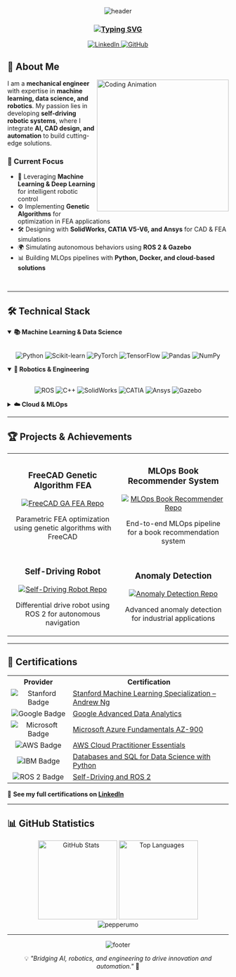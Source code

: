 <!-- Custom banner with modern design -->
<div align="center">
  <img src="https://capsule-render.vercel.app/api?type=waving&color=gradient&height=200&section=header&text=Giuseppe%20Rumore&fontSize=50&fontAlignY=35&animation=fadeIn&fontColor=white" alt="header" />
  
  <h3>
    <a href="https://git.io/typing-svg">
      <img src="https://readme-typing-svg.herokuapp.com?font=Fira+Code&size=24&pause=1500&center=true&vCenter=true&random=false&width=550&lines=Mechanical+Engineer;Machine+Learning+Engineer;Robotics+Specialist;CAD+%26+FEA+Expert" alt="Typing SVG" />
    </a>
  </h3>

  <p>
    <a href="https://www.linkedin.com/in/giuseppe-rumore-b2599961" target="_blank">
      <img src="https://img.shields.io/badge/LinkedIn-0A66C2?style=for-the-badge&logo=linkedin&logoColor=white" alt="LinkedIn" />
    </a>
    <a href="https://github.com/pepperumo" target="_blank">
      <img src="https://img.shields.io/badge/GitHub-181717?style=for-the-badge&logo=github&logoColor=white" alt="GitHub" />
    </a>
  </p>
</div>

## 🚀 About Me

<img align="right" width="300" src="https://media.giphy.com/media/L1R1tvI9svkIWwpVYr/giphy.gif" alt="Coding Animation" />

I am a **mechanical engineer** with expertise in **machine learning, data science, and robotics**. My passion lies in developing **self-driving robotic systems**, where I integrate **AI, CAD design, and automation** to build cutting-edge solutions.

### 🔹 Current Focus

- 🧠 Leveraging **Machine Learning & Deep Learning** for intelligent robotic control  
- ⚙️ Implementing **Genetic Algorithms** for optimization in FEA applications
- 🛠️ Designing with **SolidWorks, CATIA V5-V6, and Ansys** for CAD & FEA simulations  
- 🌍 Simulating autonomous behaviors using **ROS 2 & Gazebo**  
- 📊 Building MLOps pipelines with **Python, Docker, and cloud-based solutions**

<br clear="right"/>

---

## 🛠️ Technical Stack

<details open>
  <summary><b>📚 Machine Learning & Data Science</b></summary>
  <br>
  <p align="center">
    <img src="https://img.shields.io/badge/Python-3776AB?style=for-the-badge&logo=python&logoColor=white" alt="Python" />
    <img src="https://img.shields.io/badge/scikit--learn-F7931E?style=for-the-badge&logo=scikit-learn&logoColor=white" alt="Scikit-learn" />
    <img src="https://img.shields.io/badge/PyTorch-EE4C2C?style=for-the-badge&logo=pytorch&logoColor=white" alt="PyTorch" />
    <img src="https://img.shields.io/badge/TensorFlow-FF6F00?style=for-the-badge&logo=tensorflow&logoColor=white" alt="TensorFlow" />
    <img src="https://img.shields.io/badge/Pandas-150458?style=for-the-badge&logo=pandas&logoColor=white" alt="Pandas" />
    <img src="https://img.shields.io/badge/NumPy-013243?style=for-the-badge&logo=numpy&logoColor=white" alt="NumPy" />
  </p>
</details>

<details open>
  <summary><b>🤖 Robotics & Engineering</b></summary>
  <br>
  <p align="center">
    <img src="https://img.shields.io/badge/ROS-22314E?style=for-the-badge&logo=ros&logoColor=white" alt="ROS" />
    <img src="https://img.shields.io/badge/C++-00599C?style=for-the-badge&logo=cplusplus&logoColor=white" alt="C++" />
    <img src="https://img.shields.io/badge/SolidWorks-FF0000?style=for-the-badge&logo=dassaultsystemes&logoColor=white" alt="SolidWorks" />
    <img src="https://img.shields.io/badge/CATIA-005386?style=for-the-badge&logo=dassaultsystemes&logoColor=white" alt="CATIA" />
    <img src="https://img.shields.io/badge/Ansys-FFB71B?style=for-the-badge&logo=ansys&logoColor=black" alt="Ansys" />
    <img src="https://img.shields.io/badge/Gazebo-00AFF0?style=for-the-badge&logoColor=white" alt="Gazebo" />
  </p>
</details>

<details>
  <summary><b>☁️ Cloud & MLOps</b></summary>
  <br>
  <p align="center">
    <img src="https://img.shields.io/badge/AWS-232F3E?style=for-the-badge&logo=amazon-aws&logoColor=white" alt="AWS" />
    <img src="https://img.shields.io/badge/Azure-0078D4?style=for-the-badge&logo=microsoft-azure&logoColor=white" alt="Azure" />
    <img src="https://img.shields.io/badge/Google_Cloud-4285F4?style=for-the-badge&logo=google-cloud&logoColor=white" alt="GCP" />
    <img src="https://img.shields.io/badge/Docker-2496ED?style=for-the-badge&logo=docker&logoColor=white" alt="Docker" />
    <img src="https://img.shields.io/badge/Linux-FCC624?style=for-the-badge&logo=linux&logoColor=black" alt="Linux" />
    <img src="https://img.shields.io/badge/Git-F05032?style=for-the-badge&logo=git&logoColor=white" alt="Git" />
  </p>
</details>

---

## 🏆 Projects & Achievements

<div align="center">
  <table>
    <tr>
      <td width="50%">
        <h3 align="center">FreeCAD Genetic Algorithm FEA</h3>
        <p align="center">
          <a href="https://github.com/pepperumo/FreeCAD-genetic-algorithm_FEA" target="_blank">
            <img src="https://github-readme-stats.vercel.app/api/pin/?username=pepperumo&repo=FreeCAD-genetic-algorithm_FEA&theme=tokyonight" alt="FreeCAD GA FEA Repo"/>
          </a>
        </p>
        <p align="center">Parametric FEA optimization using genetic algorithms with FreeCAD</p>
      </td>
      <td width="50%">
        <h3 align="center">MLOps Book Recommender System</h3>
        <p align="center">
          <a href="https://github.com/pepperumo/MLOps_book_recommender_system" target="_blank">
            <img src="https://github-readme-stats.vercel.app/api/pin/?username=pepperumo&repo=MLOps_book_recommender_system&theme=tokyonight" alt="MLOps Book Recommender Repo"/>
          </a>
        </p>
        <p align="center">End-to-end MLOps pipeline for a book recommendation system</p>
      </td>
    </tr>
    <tr>
      <td width="50%">
        <h3 align="center">Self-Driving Robot</h3>
        <p align="center">
          <a href="https://github.com/pepperumo/Differential_self_driving_Robot_bumperbot" target="_blank">
            <img src="https://github-readme-stats.vercel.app/api/pin/?username=pepperumo&repo=Differential_self_driving_Robot_bumperbot&theme=tokyonight" alt="Self-Driving Robot Repo"/>
          </a>
        </p>
        <p align="center">Differential drive robot using ROS 2 for autonomous navigation</p>
      </td>
      <td width="50%">
        <h3 align="center">Anomaly Detection</h3>
        <p align="center">
          <a href="https://github.com/pepperumo/MVTEC-anomaly-detection" target="_blank">
            <img src="https://github-readme-stats.vercel.app/api/pin/?username=pepperumo&repo=MVTEC-anomaly-detection&theme=tokyonight" alt="Anomaly Detection Repo"/>
          </a>
        </p>
        <p align="center">Advanced anomaly detection for industrial applications</p>
      </td>
    </tr>
  </table>
</div>

---

## 📜 Certifications

<div align="center">
  <table>
    <tr>
      <th>Provider</th>
      <th>Certification</th>
    </tr>
    <tr>
      <td align="center">
        <img src="https://img.shields.io/badge/Stanford-8C1515?style=for-the-badge&logo=stanford&logoColor=white" alt="Stanford Badge"/>
      </td>
      <td><a href="https://www.coursera.org/account/accomplishments/specialization/RZS3DFHHQVDC">Stanford Machine Learning Specialization – Andrew Ng</a></td>
    </tr>
    <tr>
      <td align="center">
        <img src="https://img.shields.io/badge/Google-4285F4?style=for-the-badge&logo=google&logoColor=white" alt="Google Badge"/>
      </td>
      <td><a href="https://www.coursera.org/account/accomplishments/specialization/ZC2SLKO3FBZ0">Google Advanced Data Analytics</a></td>
    </tr>
    <tr>
      <td align="center">
        <img src="https://img.shields.io/badge/Microsoft-0078D4?style=for-the-badge&logo=microsoft&logoColor=white" alt="Microsoft Badge"/>
      </td>
      <td><a href="https://www.coursera.org/account/accomplishments/specialization/S5X2ISJLHPYU">Microsoft Azure Fundamentals AZ-900</a></td>
    </tr>
    <tr>
      <td align="center">
        <img src="https://img.shields.io/badge/AWS-232F3E?style=for-the-badge&logo=amazon-aws&logoColor=white" alt="AWS Badge"/>
      </td>
      <td><a href="https://www.coursera.org/account/accomplishments/verify/BBC8GIDMRWBB">AWS Cloud Practitioner Essentials</a></td>
    </tr>
    <tr>
      <td align="center">
        <img src="https://img.shields.io/badge/IBM-052FAD?style=for-the-badge&logo=ibm&logoColor=white" alt="IBM Badge"/>
      </td>
      <td><a href="https://www.coursera.org/account/accomplishments/verify/H7XUQXGI3O5M">Databases and SQL for Data Science with Python</a></td>
    </tr>
    <tr>
      <td align="center">
        <img src="https://img.shields.io/badge/ROS2-22314E?style=for-the-badge&logo=ros&logoColor=white" alt="ROS 2 Badge"/>
      </td>
      <td><a href="https://www.udemy.com/certificate/UC-b2344127-ae60-4358-9c42-8a33d449ea45/">Self-Driving and ROS 2</a></td>
    </tr>
  </table>
</div>

🔗 **See my full certifications on [LinkedIn](https://www.linkedin.com/in/giuseppe-rumore-b2599961/details/certifications/)**

---

## 📊 GitHub Statistics

<div align="center">
  <img src="https://github-readme-stats.vercel.app/api?username=pepperumo&show_icons=true&count_private=true&theme=tokyonight&hide_border=true" height="180px" alt="GitHub Stats"/>
  <img src="https://github-readme-stats.vercel.app/api/top-langs/?username=pepperumo&layout=compact&theme=tokyonight&hide_border=true&hide=jupyter%20notebook,html" height="180px" alt="Top Languages"/>
</div>

<div align="center">
  <img align="center" src="https://github-readme-streak-stats.herokuapp.com/?user=pepperumo&theme=radical&border=7F3FBF&background=0D1117" alt="pepperumo"/>
</div>


---

<div align="center">
  <img src="https://capsule-render.vercel.app/api?type=waving&color=gradient&height=100&section=footer" alt="footer" />
  
  <p>💡 <i>"Bridging AI, robotics, and engineering to drive innovation and automation."</i> 🚀</p>
</div>
